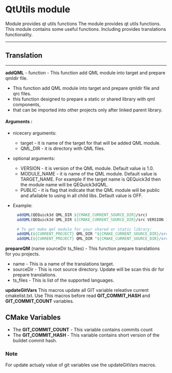 # QtUtils module 

Module provides qt utils functions 
The module provides qt utils functions. This module contains some useful functions. Including provides translations functionality.

---

## Translation
 
--- 

**addQML** - function - This function add QML module into target and prepare qmldir file.

* This function add QML module into target and prepare qmldir file and qrc files.
* this function designed to prepare a static or shared library with qml components,
* that can be imported into other projects only after linked parent library.

#### Arguments :
- nicecery arguments:
  - target - it is name of the target for that will be added QML module.
  - QML_DIR - it is directory with QML files.
  
- optional arguments:
    -  VERSION - it is version of the QML module. Default value is 1.0.
    -  MODULE_NAME - it is name of the QML module. Default value is TARGET_NAME. For example if the target name is QEQuick3d then the module name will be QEQuick3dQML.
    -  PUBLIC - it is flag that indicate that the QML module will be public and afailable to using in all child libs. Default value is OFF.

- Example:

```cmake
     addQML(QEQuick3d QML_DIR ${CMAKE_CURRENT_SOURCE_DIR}/src)
     addQML(QEQuick3d QML_DIR ${CMAKE_CURRENT_SOURCE_DIR}/src VERSION 1.0 MODULE_NAME QEQuick3d)
    
     # To get make qml module for your shared or static library:
     addQML(${CURRENT_PROJECT} QML_DIR "${CMAKE_CURRENT_SOURCE_DIR}/src/QEQuick3d" PUBLIC)
     addQML(${CURRENT_PROJECT} QML_DIR "${CMAKE_CURRENT_SOURCE_DIR}/src/QEQuick3d" VERSION 1.0 MODULE_NAME QEQuick3d PUBLIC)
```

**prepareQM** (name sourceDir ts_files) - This function prepare translations for you projects.
 - name - This is a name of the translations target.
 - sourceDir - This is root source directory. Update will be scan this dir for prepare translations.
 - ts_files - This is list of the supported languages.

**updateGitVars** This macros update all GIT variable releative current cmakelist.txt. 
Use This macros before read **GIT_COMMIT_HASH** and **GIT_COMMIT_COUNT** variables.

## CMake Variables

- The **GIT_COMMIT_COUNT** - This variable contains commits count
- The **GIT_COMMIT_HASH** - This variable contains short version of the buildet commit hash.

### Note 

For update actualy value of git variables use the updateGitVars macros.
